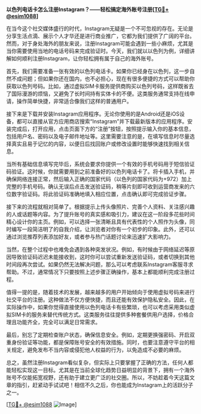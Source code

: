 **以色列电话卡怎么注册Instagram？——轻松搞定海外账号注册[[TG💪+ @esim1088](https://t.me/s/esim1088)]**

在当今这个社交媒体盛行的时代，Instagram无疑是一个不可忽视的存在。无论是分享生活点滴、展示个人才华还是进行商业推广，它都为我们提供了广阔的平台。然而，对于身处海外的朋友来说，注册Instagram可能会遇到一些小麻烦，尤其是当你需要使用当地的电话号码来完成验证时。今天，我们就以以色列为例，详细讲解如何顺利注册Instagram，让你轻松拥有属于自己的海外账号。

首先，我们需要准备一张有效的以色列电话卡。如果你已经身在以色列，这一步自然不成问题；但如果你还在国内，也不必担心，现在有很多便捷的方式可以帮助你获取以色列号码。比如，通过虚拟SIM卡服务提供商购买以色列号码，这样既省去了国际漫游的烦恼，又避免了长时间持有实体卡的不便。这类服务通常支持在线申请，操作简单快捷，非常适合像我们这样的普通用户。

接下来是下载并安装Instagram应用程序。无论你使用的是Android还是iOS设备，都可以直接从官方应用商店搜索“Instagram”并下载最新版本的应用程序。安装完成后，打开应用，点击页面下方的“注册”按钮，按照提示输入你的基本信息，包括用户名、密码以及电子邮件地址等。这里需要注意的是，在填写信息时尽量选择真实且易于记忆的内容，以便日后找回账户或修改设置时能够快速找到相关信息。

当所有基础信息填写完毕后，系统会要求你提供一个有效的手机号码用于短信验证码验证。这时候，你就需要用到之前准备好的以色列电话卡了。将卡插入手机，并确保网络连接正常，然后输入正确的国家代码（以色列的国家代码为+972）加上完整的手机号码。确认无误后点击发送验证码，稍等片刻即可收到运营商发来的六位数字验证码。将此验证码准确地填入相应位置，点击确认即可完成验证步骤。

接下来的流程就相对简单了。根据提示上传头像照片、完善个人资料、关注感兴趣的人或话题等内容。为了提升账号的真实感和吸引力，建议在这一阶段多花些时间精心设计你的主页。例如，可以选择一张清晰且具有代表性的个人照作为头像，同时编写一段简洁明了的自我介绍，让浏览者对你有一个初步的印象。此外，还可以通过浏览推荐列表添加好友，或者参与热门话题讨论来迅速扩大影响力。

当然，在整个过程中也难免会遇到各种突发状况。例如，有时候由于网络延迟等原因导致验证码迟迟未能接收到，这时你可以尝试重新发送验证码，或者切换到其他时间段再次尝试。如果仍然无法解决问题，那么可以考虑联系Instagram客服寻求帮助。不过，通常情况下只要按照上述步骤正确操作，基本上都能顺利完成注册过程。

值得一提的是，随着技术的发展，越来越多的用户开始倾向于使用虚拟号码来进行社交平台的注册。这种做法不仅方便快捷，而且还能有效保护隐私安全。因此，在实际操作中，如果你觉得直接使用以色列电话卡有些繁琐，也可以考虑采用类似虚拟SIM卡的服务来替代传统方式。这类服务往往提供多种套餐供用户选择，价格合理且功能齐全，完全可以满足日常需求。

最后，别忘了定期检查账户状态，确保信息安全。例如，定期更换强密码、开启双重身份验证等功能，都是保障账号安全的有效措施。同时，也要注意遵守平台的相关规定，避免发布不当内容或侵犯他人权益的行为，以免造成不必要的麻烦。

总之，虽然注册Instagram看似复杂，但实际上只要掌握了正确的方法，任何人都能轻松实现这一目标。尤其是在当前全球化趋势日益明显的背景下，拥有一个海外账号不仅能拓宽视野，还有助于建立更广泛的社交圈。所以，不妨趁着今天这篇文章的指引，赶紧动手试试吧！相信不久之后，你也能成为Instagram上的活跃分子之一。

[[TG💪+ @esim1088](https://t.me/s/esim1088) ![Image](https://i.postimg.cc/4NQfJmqS/Snipaste-2025-05-13-00-14-12.png)]